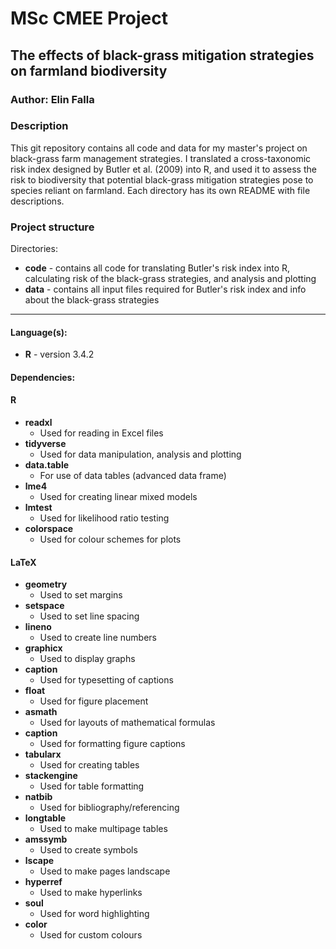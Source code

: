 # MSc CMEE Project
## The effects of black-grass mitigation strategies on farmland biodiversity
### Author: Elin Falla

### Description
This git repository contains all code and data for my master's project on black-grass farm management strategies. I translated a cross-taxonomic risk index designed by Butler et al. (2009) into R, and used it to assess the risk to biodiversity that potential black-grass mitigation strategies pose to species reliant on farmland. Each directory has its own README with file descriptions.

### Project structure

Directories:
- **code** - contains all code for translating Butler's risk index into R, calculating risk of the black-grass strategies, and analysis and plotting
- **data** - contains all input files required for Butler's risk index and info about the black-grass strategies

----

#### Language(s):
- **R** - version 3.4.2

#### Dependencies:
#### R
- **readxl**
  - Used for reading in Excel files
- **tidyverse**
  - Used for data manipulation, analysis and plotting
- **data.table**
  - For use of data tables (advanced data frame)
- **lme4**
  - Used for creating linear mixed models
- **lmtest**
  - Used for likelihood ratio testing
- **colorspace**
  - Used for colour schemes for plots


#### LaTeX
- **geometry**
  - Used to set margins
- **setspace**
   - Used to set line spacing
- **lineno**
  - Used to create line numbers
- **graphicx**
  - Used to display graphs
- **caption**
   - Used for typesetting of captions
- **float**
  - Used for figure placement
- **asmath**
  - Used for layouts of mathematical formulas
- **caption**
  - Used for formatting figure captions
- **tabularx**
  - Used for creating tables
- **stackengine**
  - Used for table formatting
- **natbib**
  - Used for bibliography/referencing
- **longtable**
  - Used to make multipage tables
- **amssymb**
  - Used to create symbols
- **lscape**
  - Used to make pages landscape
- **hyperref**
  - Used to make hyperlinks
- **soul**
  - Used for word highlighting
- **color**
  - Used for custom colours
